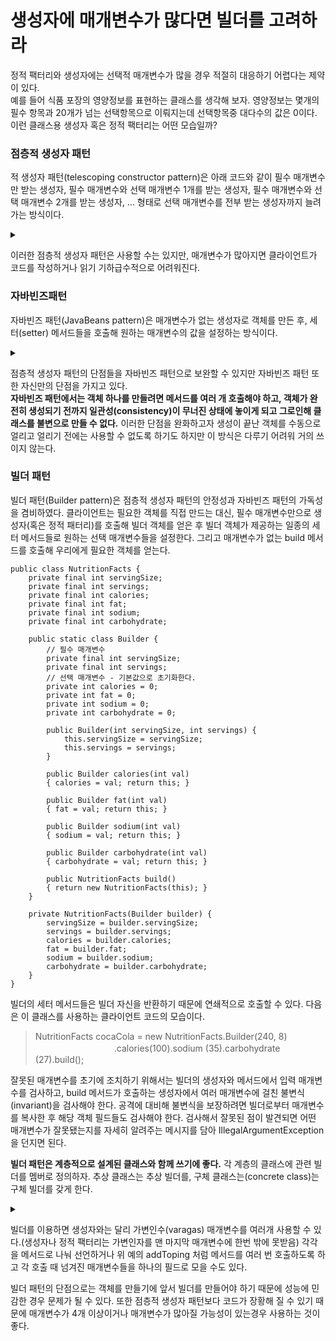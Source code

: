 생성자에 매개변수가 많다면 빌더를 고려하라
=
정적 팩터리와 생성자에는 선택적 매개변수가 많을 경우 적절히 대응하기 어렵다는 제약이 있다.   
예를 들어 식품 포장의 영양정보를 표현하는 클래스를 생각해 보자.
영양정보는 몇개의 필수 항목과 20개가 넘는 선택항목으로 이뤄지는데 선택항목중 대다수의 값은 0이다.   
이런 클래스용 생성자 혹은 정적 팩터리는 어떤 모습일까?
### 점층적 생성자 패턴
적 생성자 패턴(telescoping constructor pattern)은 아래 코드와 같이 필수 매개변수만 받는 생성자, 필수 매개변수와 선택 매개변수 1개를 받는 생성자, 
필수 매개변수와 선택 매개변수 2개를 받는 생성자, ... 형태로 선택 매개변수를 전부 받는 생성자까지 늘려가는 방식이다.
<details>
<summary></summary>
<div markdown="1">
  
```
public class NutritionFacts {//분량상 매개변수가 4개까지 늘어난 코드이다.

    private final int servingSize; // （ml, 1회 제공량） 필수
    private final int servings; // （회, 총 n회 제공량） 필수
    private final int calories; // （1회 제공량당）
    private final int fat; // （g/1회 제공량）
    private final int sodium; // （mg/1회 제공량）
    private final int carbohydrate; // （g/1회 제공량）

    public NutritionFacts(int servingSize, int servings) {
        this(servingSize, servings, 0);
    }

    public NutritionFacts(int servingSize, int servings, int calories) {
        this(servingSize, servings, calories, 0);
    }

    public NutritionFacts(int servingSize, int servings, int calories, int fat) {
        this(servingSize, servings, calories, fat, 0);
    }

    public NutritionFacts(int servingSize, int servings, int calories, int fat, int sodium) {
        this(servingSize, servings, calories, fat, sodium, 0);
    }

    public NutritionFacts(int servingSize, int servings, int calories, int fat, int sodium, int carbohydrate) {
        this.servingSize = servingSize;
        this.servings = servings;
        this.calories = calories;
        this.fat = fat;
        this.sodium = sodium;
        this.carbohydrate = carbohydrate;
    }
}
```
이 클래스의 인스턴스를 만들려면 원하는 매개변수를 모두 포함한 생성자 중 가장 짧은 것을 골라 호출하면 된다.
>NutritionFacts cocaCola = new NutritionFacts(240, 8, 100, 0, 35, 27); //이런 생성자는 이 코드의 지방과 같이 설정하길 원치 않는 값 또한 지정해줘야 할 수 있다.
  
</div>
</details>

이러한 점층적 생성자 패턴은 사용할 수는 있지만, 매개변수가 많아지면 클라이언트가 코드를 작성하거나 읽기 기하급수적으로 어려워진다.

### 자바빈즈패턴
자바빈즈 패턴(JavaBeans pattern)은 매개변수가 없는 생성자로 객체를 만든 후, 세터(setter) 메서드들을 호출해 원하는 매개변수의 값을 설정하는 방식이다.
<details>
<summary></summary>
<div markdown="1">
  
```
public class NutritionFacts {
    // 매개변수들은 (기본값이 있다면) 기본값으로 초기화된다.
    private int servingSize = -1; // 필수; 기본값 없음
    private int servings = -1; // 필수; 기본값 없음
    private int calories = 0;
    private int fat = 0;
    private int sodium = 0;
    private int carbohydrate = 0;

    public NutritionFacts() { }
    // 세터 메서드들
    public void setServingSize(int val) { servingSize = val; }
    public void setServings(int val) { servings = val; }
    public void setCalories(int val) { calories = val; }
    public void setFat(int val) { fat = val; }
    public void setSodium(int val) { sodium = val; }
    public void setCarbohydrate (int val) { carbohydrate = val; }
}
```
  
```
NutritionFacts cocaCola = new NutritionFactsO;
cocaCola.setSe rvingSize(240);
cocaCola.setServings(8);
cocaCola.setCato ries(100);
cocaCola.setSodium(35);
cocaCola.setCarbohydrate(27);
```
  
</div>
</details>

점층적 생성자 패턴의 단점들을 자바빈즈 패턴으로 보완할 수 있지만 자바빈즈 패턴 또한 자신만의 단점을 가지고 있다.   
**자바빈즈 패턴에서는 객체 하나를 만들려면 메서드를 여러 개 호출해야 하고, 객체가 완전히 생성되기 전까지 일관성(consistency)이 무너진 상태에 놓이게 되고 그로인해 클래스를 불변으로 만들 수 없다.**
이러한 단점을 완화하고자 생성이 끝난 객체를 수동으로 얼리고 얼리기 전에는 사용할 수 없도록 하기도 하지만 이 방식은 다루기 어려워 거의 쓰이지 않는다.

### 빌더 패턴
빌더 패턴(Builder pattern)은 점층적 생성자 패턴의 안정성과 자바빈즈 패턴의 가독성을 겸비하였다. 클라이언트는 필요한 객체를 직접 만드는 대신, 필수 매개변수만으로 
생성자(혹은 정적 패터리)를 호출해 빌더 객체를 얻은 후 빌더 객체가 제공하는 일종의 세터 메서드들로 원하는 선택 매개변수들을 설정한다. 그리고 매개변수가 없는 build 메서드를 호출해 
우리에게 필요한 객체를 얻는다.
```
public class NutritionFacts {
    private final int servingSize;
    private final int servings;
    private final int calories;
    private final int fat;
    private final int sodium;
    private final int carbohydrate;

    public static class Builder {
        // 필수 매개변수
        private final int servingSize;
        private final int servings;
        // 선택 매개변수 - 기본값으로 초기화한다.
        private int calories = 0;
        private int fat = 0;
        private int sodium = 0;
        private int carbohydrate = 0;

        public Builder(int servingSize, int servings) {
            this.servingSize = servingSize;
            this.servings = servings;
        }

        public Builder calories(int val) 
        { calories = val; return this; }

        public Builder fat(int val) 
        { fat = val; return this; }

        public Builder sodium(int val) 
        { sodium = val; return this; }

        public Builder carbohydrate(int val) 
        { carbohydrate = val; return this; }

        public NutritionFacts build() 
        { return new NutritionFacts(this); }
    }

    private NutritionFacts(Builder builder) {
        servingSize = builder.servingSize;
        servings = builder.servings;
        calories = builder.calories;
        fat = builder.fat;
        sodium = builder.sodium;
        carbohydrate = builder.carbohydrate;
    }
}
```
빌더의 세터 메서드들은  빌더 자신을 반환하기 때문에 연쇄적으로 호출할 수 있다. 다음은 이 클래스를 사용하는 클라이언트 코드의 모습이다.
>NutritionFacts cocaCola = new NutritionFacts.Builder(240, 8)\
>　　　　　　　　　.calories(100).sodium (35).carbohydrate (27).build();

잘못된 매개변수를 초기에 조치하기 위해서는 빌더의 생성자와 메서드에서 입력 매개변수를 검사하고, build 메서드가 호출하는 생성자에서 
여러 매개변수에 걸친 불변식(invariant)을 검사해야 한다. 공격에 대비해 불변식을 보장하려면 빌더로부터 매개변수를 복사한 후 해당 객체 필드들도 검사해야 한다.
검사해서 잘못된 점이 발견되면 어떤 매개변수가 잘못됐는지를 자세히 알려주는 메시지를 담아 IllegalArgumentException을 던지면 된다.

**빌더 패턴은 계층적으로 설계된 클래스와 함께 쓰기에 좋다.** 각 계층의 클래스에 관련 빌더를 멤버로 정의하자. 추상 클래스는 추상 빌더를, 구체 클래스는(concrete class)는 
구체 빌더를 갖게 한다.

<details>
<summary></summary>
<div markdown="1">
다음은 피자의 다양한 종류를 표현하는 계층구조의 루트에 놓인 추상 클래스이다

```
public abstract class Pizza {
    public enum Topping { HAM, MUSHROOM, ONION, PEPPER, SAUSAGE }
    final Set<Topping> toppings;
    abstract static class Builder<T extends Builder<T>> {
        EnumSet<Topping> toppings = EnumSet.noneOf(Topping.class);
        public T addTopping(Topping topping) {
            toppings.add(Objects.requireNonNull(topping));
            return self();
        }
        
        abstract Pizza build();
        
        // 하위 클래스는 이 메서드를 재정의(overriding)하여
        // "this"를 반환하도록 해야 한다.
        protected abstract T self();
    }
    Pizza(Builder<?> builder) {
        toppings = builder.toppings.clone(); // 아이템 50 참조
    }

```

Pizza.Builder 클래스는 재귀적 타입 한정을 이용하는 제너릭 타입이다. 여기에 추상 메서드인 self를 더해 하위 클래스에서 형변환 없이 메서드 연쇄를 할수 있도록 한다.

아래는 Pizza의 하위 클래스 두개이다.

```
public class NyPizza extends Pizza {//크기 매개변수를 필수
    public enum Size { SMALL, MEDIUM, LARGE }
    private final Size size;
    public static class Builder extends Pizza.Builder<Builder> {
        private final Size size;
        public Builder(Size size) {
            this.size = Objects.requireNonNull(size);//requireNonNull -> 매개변수가 Null인지 아닌지 확인 후 세팅해줌
        }

        @Override public NyPizza build() {
            return new NyPizza(this);
        }
        @Override protected Builder self() { return this; }
    }
    private NyPizza(Builder builder) {
        super(builder);
        size = builder.size;
    }
}
```

```
public class Calzone extends Pizza {//소스를 안에 넣을지 선택 하는 매개변수 필수
    private final boolean sauceinside;
    public static class Builder extends Pizza.Builder<Builder> {
        private boolean sauceinside = false; // 기본값
        public Builder saucelnside() {
            sauceinside = true;
            return this;
        }

        @Override public Calzone build() {
            return new Calzone(this);
        }
        @Override protected Builder self() { return this; }
    }
    private Calzone(Builder builder) {
        super(builder);
        sauceinside = builder.sauceinside;
    }
}
```
각 하위 클래스의 빌더가 정의한 build 메서드는 해당하는 구체 하위 클래스를 반환하도록 하여 클라이언트가 형변환에 신경쓰지 않고 빌더를 사용할 수 있게 한다.
>하위 클래스의 메서드가 상위 클래스의 메서드가 정의한 반환 타입이 아닌, 그 하위 타입을 반환하는 기능을 공변환 타이핑(covariant return typing)이라 한다.

다음은 두 피자의 클라이언트 코드의 모습이다
>NyPizza pizza = new NyPizza.Builder(SMALL)\
　　　　　　.addTopping(SAUSAGE).addTopping(ONION).build();   
> Calzone calzone = new Calzone.Builder()\
　　　　　　. addTopping (HAM) .saucelnside() .build();


</div>
</details>

빌더를 이용하면 생성자와는 달리 가변인수(varagas) 매개변수를 여러개 사용할 수 있다.(생성자나 정적 팩터리는 가변인자를 맨 마지막 매개변수에 한번 밖에 못받음) 각각을 메서드로 나눠 선언하거나 위 예의 addToping 처럼 메서드를 여러 번 호출하도록 하고 각 호출 때 넘겨진 매개변수들을 하나의 필드로 모을 수도 있다.

빌더 패턴의 단점으로는 객체를 만들기에 앞서 빌더를 만들어야 하기 때문에 성능에 민감한 경우 문제가 될 수 있다. 또한 점층적 생성자 패턴보다 코드가 장황해 질 수 있기 때문에 
매개변수가 4개 이상이거나 매개변수가 많아질 가능성이 있는경우 사용하는 것이 좋다.
